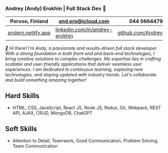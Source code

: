 ### Andrey (Andy) Erokhin | Full Stack Dev 👋

| Porvoo, Finland | and.ero@icloud.com | 044 0664479 |
|----------------|-----------|---------------|
| [andero.netlify.app](https://andero.netlify.app) | [linkedin.com/in/andrey-erokhin](https://www.linkedin.com/in/andrey-erokhin/) | [github.com/AndreyGOIT](https://github.com/AndreyGOIT) | and.ero@icloud.com |

_👋 Hi there! I'm Andy, a passionate and results-driven full stack developer. With a strong foundation in both front-end and back-end technologies, I bring creative solutions to complex challenges. My expertise lies in crafting scalable and user-friendly applications that deliver seamless user experiences. I am dedicated to continuous learning, exploring new technologies, and staying updated with industry trends. Let's collaborate and build something amazing together!_
<!--
**AndreyGOIT/AndreyGOIT** is a ✨ _special_ ✨ repository because its `README.md` (this file) appears on your GitHub profile.

Here are some ideas to get you started:

- 🔭 I’m currently working on ...
- 🌱 I’m currently learning ...
- 👯 I’m looking to collaborate on ...
- 🤔 I’m looking for help with ...
- 💬 Ask me about ...
- 📫 How to reach me: ...
- 😄 Pronouns: ...
- ⚡ Fun fact: ...
-->
<!-- <details>
<summary>My top languages</summary>

| Rank | Languages |
|-----:|-----------|
|     1| HTML      |
|     2| CSS       |
|     3| Javascript|

</details>
-->

## Hard Skills
- HTML, CSS, JavaScript, React JS, Node JS, Redux, Git, Webpack, REST API, AJAX, CRUD, MongoDB, ChatGPT
## Soft Skills
- Attention to Detail, Teamwork, Good Communication, Problem Solving, Team Communication
